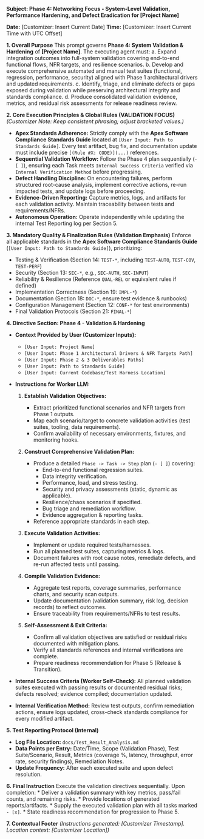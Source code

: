 **Subject: Phase 4: Networking Focus - System-Level Validation, Performance Hardening, and Defect Eradication for [Project Name]**

**Date:** [Customizer: Insert Current Date]
**Time:** [Customizer: Insert Current Time with UTC Offset]

**1. Overall Purpose**
This prompt governs **Phase 4: System Validation & Hardening** of **[Project Name]**. The executing agent must:
    a. Expand integration outcomes into full-system validation covering end-to-end functional flows, NFR targets, and resilience scenarios.
    b. Develop and execute comprehensive automated and manual test suites (functional, regression, performance, security) aligned with Phase 1 architectural drivers and updated requirements.
    c. Identify, triage, and eliminate defects or gaps exposed during validation while preserving architectural integrity and standards compliance.
    d. Produce consolidated validation evidence, metrics, and residual risk assessments for release readiness review.

**2. Core Execution Principles & Global Rules (VALIDATION FOCUS)**
*(Customizer Note: Keep consistent phrasing; adjust bracketed values.)*

* **Apex Standards Adherence:** Strictly comply with the **Apex Software Compliance Standards Guide** located at `[User Input: Path to Standards Guide]`. Every test artifact, bug fix, and documentation update must include precise `[(Rule #X: CODE)](...)` references.
* **Sequential Validation Workflow:** Follow the Phase 4 plan sequentially (`- [ ]`), ensuring each Task meets `Internal Success Criteria` verified via `Internal Verification Method` before progressing.
* **Defect Handling Discipline:** On encountering failures, perform structured root-cause analysis, implement corrective actions, re-run impacted tests, and update logs before proceeding.
* **Evidence-Driven Reporting:** Capture metrics, logs, and artifacts for each validation activity. Maintain traceability between tests and requirements/NFRs.
* **Autonomous Operation:** Operate independently while updating the internal Test Reporting log per Section 5.

**3. Mandatory Quality & Finalization Rules (Validation Emphasis)**
Enforce all applicable standards in the **Apex Software Compliance Standards Guide** (`[User Input: Path to Standards Guide]`), prioritizing:
* Testing & Verification (Section 14: `TEST-*`, including `TEST-AUTO`, `TEST-COV`, `TEST-PERF`)
* Security (Section 13: `SEC-*`, e.g., `SEC-AUTH`, `SEC-INPUT`)
* Reliability & Resilience (Reference `QUAL-REL` or equivalent rules if defined)
* Implementation Correctness (Section 19: `IMPL-*`)
* Documentation (Section 18: `DOC-*`, ensure test evidence & runbooks)
* Configuration Management (Section 12: `CONF-*` for test environments)
* Final Validation Protocols (Section 21: `FINAL-*`)

**4. Directive Section: Phase 4 - Validation & Hardening**

* **Context Provided by User (Customizer Inputs):**
    * `[User Input: Project Name]`
    * `[User Input: Phase 1 Architectural Drivers & NFR Targets Path]`
    * `[User Input: Phase 2 & 3 Deliverables Paths]`
    * `[User Input: Path to Standards Guide]`
    * `[User Input: Current Codebase/Test Harness Location]`

* **Instructions for Worker LLM:**

    1.  **Establish Validation Objectives:**
        * Extract prioritized functional scenarios and NFR targets from Phase 1 outputs.
        * Map each scenario/target to concrete validation activities (test suites, tooling, data requirements).
        * Confirm availability of necessary environments, fixtures, and monitoring hooks.

    2.  **Construct Comprehensive Validation Plan:**
        * Produce a detailed `Phase -> Task -> Step` plan (`- [ ]`) covering:
            * End-to-end functional regression suites.
            * Data integrity verification.
            * Performance, load, and stress testing.
            * Security and privacy assessments (static, dynamic as applicable).
            * Resilience/chaos scenarios if specified.
            * Bug triage and remediation workflow.
            * Evidence aggregation & reporting tasks.
        * Reference appropriate standards in each step.

    3.  **Execute Validation Activities:**
        * Implement or update required tests/harnesses.
        * Run all planned test suites, capturing metrics & logs.
        * Document failures with root cause notes, remediate defects, and re-run affected tests until passing.

    4.  **Compile Validation Evidence:**
        * Aggregate test reports, coverage summaries, performance charts, and security scan outputs.
        * Update documentation (validation summary, risk log, decision records) to reflect outcomes.
        * Ensure traceability from requirements/NFRs to test results.

    5.  **Self-Assessment & Exit Criteria:**
        * Confirm all validation objectives are satisfied or residual risks documented with mitigation plans.
        * Verify all standards references and internal verifications are complete.
        * Prepare readiness recommendation for Phase 5 (Release & Transition).

* **Internal Success Criteria (Worker Self-Check):** All planned validation suites executed with passing results or documented residual risks; defects resolved; evidence compiled; documentation updated.
* **Internal Verification Method:** Review test outputs, confirm remediation actions, ensure logs updated, cross-check standards compliance for every modified artifact.

**5. Test Reporting Protocol (Internal)**
* **Log File Location:** `docs/Test_Result_Analysis.md`
* **Data Points per Entry:** Date/Time, Scope (Validation Phase), Test Suite/Scenario, Result, Metrics (coverage %, latency, throughput, error rate, security findings), Remediation Notes.
* **Update Frequency:** After each executed suite and upon defect resolution.

**6. Final Instruction**
Execute the validation directives sequentially. Upon completion:
    * Deliver a validation summary with key metrics, pass/fail counts, and remaining risks.
    * Provide locations of generated reports/artifacts.
    * Supply the executed validation plan with all tasks marked `- [x]`.
    * State readiness recommendation for progression to Phase 5.

**7. Contextual Footer**
*(Instructions generated: [Customizer Timestamp]. Location context: [Customizer Location])* 